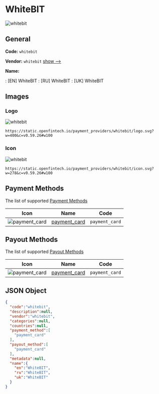 
# WhiteBIT 
![whitebit](https://static.openfintech.io/payment_providers/whitebit/logo.svg?w=400&c=v0.59.26#w100)  

## General 
 
**Code:** `whitebit` 
 
**Vendor:** `whitebit` [show -->](/vendors/whitebit/) 
 
**Name:** 
 
:	[EN] WhiteBIT 
:	[RU] WhiteBIT 
:	[UK] WhiteBIT 
 

## Images 

### Logo 
 
![whitebit](https://static.openfintech.io/payment_providers/whitebit/logo.svg?w=400&c=v0.59.26#w100)  

```
https://static.openfintech.io/payment_providers/whitebit/logo.svg?w=400&c=v0.59.26#w100
```  

### Icon 
 
![whitebit](https://static.openfintech.io/payment_providers/whitebit/icon.svg?w=278&c=v0.59.26#w100)  

```
https://static.openfintech.io/payment_providers/whitebit/icon.svg?w=278&c=v0.59.26#w100
```  

## Payment Methods 
 
The list of supported [Payment Methods](/payment-methods/) 

|Icon|Name|Code| 
|:---:|:---:|:---:| 
|![payment_card](https://static.openfintech.io/payment_methods/payment_card/icon.svg?w=278&c=v0.59.26#w100) |[payment_card](/payment-methods/payment_card/)|`payment_card`| 
 

## Payout Methods 
 
The list of supported [Payout Methods](/payout-methods/) 

|Icon|Name|Code| 
|:---:|:---:|:---:| 
|![payment_card](https://static.openfintech.io/payout_methods/payment_card/icon.svg?w=278&c=v0.59.26#w40) |[payment_card](payout-methodspayment_card/)|`payment_card`| 
 

## JSON Object 

```json
{
  "code":"whitebit",
  "description":null,
  "vendor":"whitebit",
  "categories":null,
  "countries":null,
  "payment_method":[
    "payment_card"
  ],
  "payout_method":[
    "payment_card"
  ],
  "metadata":null,
  "name":{
    "en":"WhiteBIT",
    "ru":"WhiteBIT",
    "uk":"WhiteBIT"
  }
}
```  
